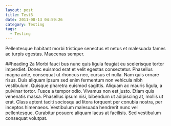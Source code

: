```yaml
---
layout: post
title: Test3
date: 2011-08-13 04:59:26
category: Testing
tags:
  - Testing
---
```


Pellentesque habitant morbi tristique senectus et netus et malesuada fames ac turpis egestas. Maecenas semper.

##heading 2a
Morbi fauci bus nunc quis ligula feugiat eu scelerisque tortor imperdiet. Donec euismod erat et velit egestas consectetur. Phasellus magna ante, consequat ut rhoncus nec, cursus et nulla. Nam quis ornare risus. Duis aliquam ipsum sed enim fermentum non vehicula nibh vestibulum. Quisque pharetra euismod sagittis. Aliquam ac mauris ligula, a pulvinar tortor. Fusce a tempor odio. Vivamus non est justo. Etiam quis venenatis massa. Phasellus ipsum nisi, bibendum ut adipiscing at, mollis ut erat. Class aptent taciti sociosqu ad litora torquent per conubia nostra, per inceptos himenaeos. Vestibulum malesuada hendrerit nunc vel pellentesque. Curabitur posuere aliquam lacus at facilisis. Sed vestibulum consequat volutpat.